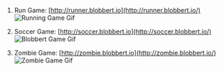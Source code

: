 1. Run Game: [http://runner.blobbert.io](http://runner.blobbert.io/)
   ![Running Game Gif](/images/runningGame)

2. Soccer Game: [http://soccer.blobbert.io](http://soccer.blobbert.io/)
   ![Blobbert Game Gif](/images/soccerGame)

3. Zombie Game: [http://zombie.blobbert.io](http://zombie.blobbert.io/)
   ![Zombie Game Gif](/images/zombieGame)
